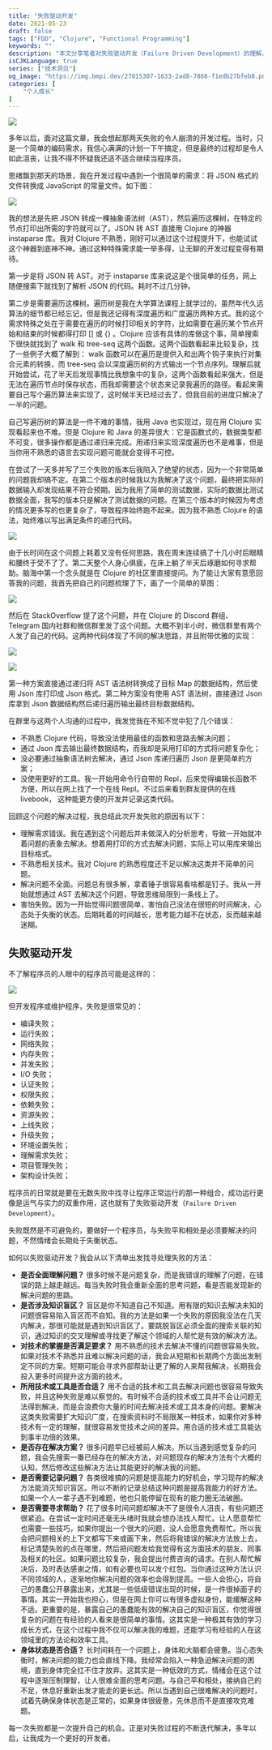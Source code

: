 ```yaml
---
title: "失败驱动开发"
date: 2021-05-23
draft: false
tags: ["FDD", "Clojure", "Functional Programming"]
keywords: ""
description: "本文分享笔者对失败驱动开发（Failure Driven Development）的理解。"
isCJKLanguage: true
series: ["技术洞见"]
og_image: "https://img.bmpi.dev/27015307-1633-2ad8-7868-f1edb27bfeb8.png"
categories: [
    "个人成长"
]
---
```


![](https://img.bmpi.dev/27015307-1633-2ad8-7868-f1edb27bfeb8.png)

多年以后，面对这篇文章，我会想起那两天失败的令人崩溃的开发过程。当时，只是一个简单的编码需求，我信心满满的计划一下午搞定，但是最终的过程却是令人如此沮丧，让我不得不怀疑我还适不适合继续当程序员。

思绪飘到那天的场景，我在开发过程中遇到一个很简单的需求：将 JSON 格式的文件转换成 JavaScript 的常量文件。如下图：

![](https://img.bmpi.dev/f2f3df66-7cc2-c4b9-2e36-a757c847e2de.png)

我的想法是先把 JSON 转成一棵抽象语法树（AST），然后遍历这棵树，在特定的节点打印出所需的字符就可以了。JSON 转 AST 直接用 Clojure 的神器 instaparse 库。我对 Clojure 不熟悉，刚好可以通过这个过程提升下，也能试试这个神器到底神不神。通过这种特殊需求能一举多得，让无聊的开发过程变得有期待。

第一步是将 JSON 转 AST。对于 instaparse 库来说这是个很简单的任务，网上随便搜索下就找到了解析 JSON 的代码。耗时不过几分钟。

第二步是需要遍历这棵树。遍历树是我在大学算法课程上就学过的，虽然年代久远算法的细节都已经忘记，但是我还记得有深度遍历和广度遍历两种方式。我的这个需求特殊之处在于需要在遍历的时候打印相关的字符，比如需要在遍历某个节点开始和结束的时候都得打印 [] 或 {} 。Clojure 应该有具体的库做这个事，简单搜索下很快就找到了 walk 和 tree-seq 这两个函数。这两个函数看起来比较复杂，找了一些例子大概了解到： walk 函数可以在遍历是提供入和出两个钩子来执行对集合元素的转换，而 tree-seq 会以深度遍历树的方式输出一个节点序列。理解后就开始尝试，花了半天后发现事情比我想象中的复杂，这两个函数看起来强大，但是无法在遍历节点时保存状态，而我却需要这个状态来记录我遍历的路径。看起来需要自己写个遍历算法来实现了，这时候半天已经过去了，但我目前的进度只解决了一半的问题。

自己写遍历树的算法是一件不难的事情，我用 Java 也实现过，现在用 Clojure 实现看起来也不难。但是 Clojure 和 Java 的差异很大：它是函数式的，数据类型都不可变，很多操作都是通过递归来完成。用递归来实现深度遍历也不是难事，但是当你用不熟悉的语言去实现问题可能就会变得不可控。

在尝试了一天多并写了三个失败的版本后我陷入了绝望的状态，因为一个非常简单的问题我却搞不定。在第二个版本的时候我以为我解决了这个问题，最终把实际的数据输入却发现结果不符合预期。因为我用了简单的测试数据，实际的数据比测试数据全面，我写的版本只是解决了测试数据的问题。在第三个版本的时候因为考虑的情况更多写的也更复杂了，导致程序始终跑不起来。因为我不熟悉 Clojure 的语法，始终难以写出满足条件的递归代码。

![](https://img.bmpi.dev/ba8de0ec-05e9-8947-9036-6ea8a54fcd83.png)

由于长时间在这个问题上耗着又没有任何思路，我在周末连续搞了十几小时后眼睛和腰终于受不了了。第二天整个人身心俱疲，在床上躺了半天后琢磨如何寻求帮助。脑海中第一个念头就是在 Clojure 的社区里直接提问。为了能让大家有意愿回答我的问题，我首先把自己的问题梳理了下，画了一个简单的草图：

![](https://img.bmpi.dev/4c5e878b-74ea-a4d6-ca23-5d7a2d030940.png)

然后在 StackOverflow 提了这个问题，并在 Clojure 的 Discord 群组、Telegram 国内社群和微信群里发了这个问题。大概不到半小时，微信群里有两个人发了自己的代码。这两种代码体现了不同的解决思路，并且附带优雅的实现：

![](https://img.bmpi.dev/af401ed1-9164-3675-e0c6-8d5934d4491d.png)

![](https://img.bmpi.dev/fc6b9da5-399c-e9e1-327c-54a236ab0691.png)

第一种方案直接通过递归将 AST 语法树转换成了目标 Map 的数据结构，然后使用 Json 库打印成 Json 格式。第二种方案没有使用 AST 语法树，直接通过 Json 库拿到 Json 数据结构然后递归遍历输出最终目标数据结构。

在群里与这两个人沟通的过程中，我发觉我在不知不觉中犯了几个错误：

- 不熟悉 Clojure 代码，导致没法使用最佳的函数和思路去解决问题；
- 通过 Json 库去输出最终数据结构，而我却是采用打印的方式将问题复杂化；
- 没必要通过抽象语法树去解决，通过 Json 库递归遍历 Json 是更简单的方案；
- 没使用更好的工具。我一开始用命令行自带的 Repl，后来觉得编辑长函数不方便，所以在网上找了一个在线 Repl。不过后来看到群友提供的在线 livebook， 这种能更方便的开发并记录这类代码。

回顾这个问题的解决过程，我总结此次开发失败的原因有以下：

- 理解需求错误。我在遇到这个问题后并未做深入的分析思考，导致一开始就冲着问题的表象去解决。想着用打印的方式去解决问题，实际上可以用库来输出目标格式。
- 不熟悉相关技术。我对 Clojure 的熟悉程度还不足以解决这类并不简单的问题。
- 解决问题不全面。问题总有很多解，拿着锤子很容易看啥都是钉子。我从一开始就想通过 AST 去解决这个问题，导致思维局限到一条线上了。
- 害怕失败。因为一开始觉得问题很简单，害怕自己没法在很短的时间解决，心态处于失衡的状态。后期耗着的时间越长，思考能力越不在状态，反而越来越迷糊。

## 失败驱动开发

不了解程序员的人眼中的程序员可能是这样的：

![](https://img.bmpi.dev/32e5e295-1c93-edab-7051-9d921b3bdbed.png)

但开发程序或维护程序，失败是很常见的：

- 编译失败；
- 运行失败；
- 网络失败；
- 内存失败；
- 并发失败；
- I/O 失败；
- 认证失败；
- 权限失败；
- 依赖失败；
- 资源失败；
- 上线失败；
- 升级失败；
- 环境设置失败；
- 理解需求失败；
- 项目管理失败；
- 架构设计失败；

程序员的日常就是要在无数失败中找寻让程序正常运行的那一种组合，成功运行更像是运气与实力的双重作用，这也就有了失败驱动开发（`Failure Driven Development`）。

失败既然是不可避免的，要做好一个程序员，与失败平和相处是必须要解决的问题，不然情绪会长期处于失衡状态。

如何以失败驱动开发？我会从以下清单出发找寻处理失败的方法：

- **是否全面理解问题？** 很多时候不是问题复杂，而是我错误的理解了问题，在错误的路上越走越远。每当失败时我会重新全面的思考问题，看是否能发现新的解决问题的思路。
- **是否涉及知识盲区？** 盲区是你不知道自己不知道。用有限的知识去解决未知的问题很容易陷入盲区而不自知。我的方法是如果一个失败的原因我没法在几天内解决，那很可能就是遇到知识盲区了。要跳脱盲区必须全面的搜索关联的知识，通过知识的交叉理解或寻找更了解这个领域的人帮忙是有效的解决方法。
- **对技术的掌握是否满足要求？** 用不熟悉的技术去解决不懂的问题很容易失败。如果对技术不熟悉并且难以解决问题的话，我会从短期和长期两个方面出发制定不同的方案。短期可能会寻求外部帮助让更了解的人来帮我解决，长期我会投入更多时间提升这方面的技术。
- **所用技术或工具是否合适？** 用不合适的技术和工具去解决问题也很容易导致失败，并且这种失败是难以察觉的。有时候不合适的技术或工具并不会让问题无法得到解决，而是会浪费你大量的时间去解决技术或工具本身的问题。要解决这类失败需要扩大知识广度，在搜索资料时不局限某一种技术，如果你对多种技术有一定的理解，就很容易发觉技术之间的差异。用合适的技术或工具能达到事半功倍的效果。
- **是否存在解决方案？** 很多问题早已经被前人解决。所以当遇到感觉复杂的问题，我会先搜索一番已经存在的解决方法，对问题现存的解决方法有个大概的认知，然后修改这些解决方法让其能更好的解决我的问题。
- **是否需要记录问题？** 各类很难搞的问题是提高能力的好机会，学习现存的解决方法能消灭知识盲区。所以不断的记录总结这种问题是提高我能力的好方法。如果一个人一辈子遇不到难题，他也只能停留在现有的能力圈无法破圈。
- **是否需要寻求帮助？** 花了很多时间问题却解决不了是很令人沮丧，有些问题还很紧迫。在尝试一定时间还毫无头绪时我就会想办法找人帮忙。让人愿意帮忙也需要一些技巧，如果你提出一个很大的问题，没人会愿意免费帮忙。所以我会把问题相关的上下文都写下来或画下来，然后将我错误的解决方法放上去，标记清楚失败的点在哪里，然后把问题发给我觉得有这方面技术的朋友、同事及相关的社区。如果问题比较复杂，我会提出付费咨询的请求。在别人帮忙解决后，及时表达感谢之情，如有必要也可以发个红包。当你通过这种方法认识不同领域的人，逐渐地你解决问题的效率也会得到提高。一些人会担心，将自己的愚蠢公开暴露出来，尤其是一些低级错误出现的时候，是一件很掉面子的事情。其实一开始我也担心，但是在网上你可以有很多虚拟身份，能缓解这种不适。更重要的是，暴露自己的愚蠢能有效的解决自己的知识盲区，你觉得很复杂的问题在有经验的人看来是很简单的事情。这其实是一种极其有效的学习成长方式，在这个过程中我不仅可以解决我的难题，还能学习有经验的人在这领域里的方法论和效率工具。
- **身体状态是否合适？** 长时间耗在一个问题上，身体和大脑都会疲惫。当心态失衡时，解决问题的能力也会直线下降。我经常会陷入一种急迫解决问题的困境，直到身体完全扛不住才放弃。这其实是一种低效的方式，情绪会在这个过程中逐渐压制理智，让人很难全面的思考问题。与自己平和相处，接纳自己的不足，休息好重新出发才能走的更长远。所以当遇到自己很难解决的问题时，试着先确保身体状态是正常的，如果身体很疲惫，先休息而不是直接攻克难题。

每一次失败都是一次提升自己的机会。正是对失败过程的不断迭代解决，多年以后，让我成为一个更好的开发者。
